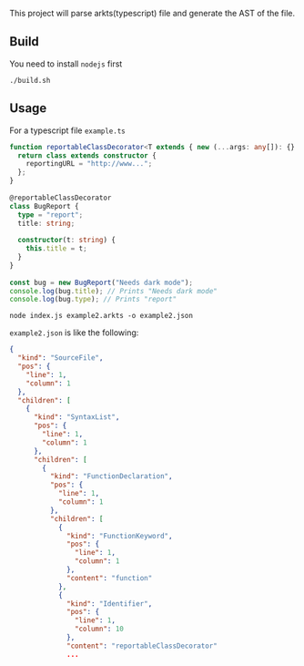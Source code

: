 
This project will parse arkts(typescript) file and generate the AST of the file.

## Build
You need to install `nodejs` first

```
./build.sh
```

## Usage

For a typescript file `example.ts`

```typescript
function reportableClassDecorator<T extends { new (...args: any[]): {} }>(constructor: T) {
  return class extends constructor {
    reportingURL = "http://www...";
  };
}
 
@reportableClassDecorator
class BugReport {
  type = "report";
  title: string;
 
  constructor(t: string) {
    this.title = t;
  }
}
 
const bug = new BugReport("Needs dark mode");
console.log(bug.title); // Prints "Needs dark mode"
console.log(bug.type); // Prints "report"
```

```
node index.js example2.arkts -o example2.json
```

`example2.json` is like the following:

```json
{
  "kind": "SourceFile",
  "pos": {
    "line": 1,
    "column": 1
  },
  "children": [
    {
      "kind": "SyntaxList",
      "pos": {
        "line": 1,
        "column": 1
      },
      "children": [
        {
          "kind": "FunctionDeclaration",
          "pos": {
            "line": 1,
            "column": 1
          },
          "children": [
            {
              "kind": "FunctionKeyword",
              "pos": {
                "line": 1,
                "column": 1
              },
              "content": "function"
            },
            {
              "kind": "Identifier",
              "pos": {
                "line": 1,
                "column": 10
              },
              "content": "reportableClassDecorator"
              ...
```